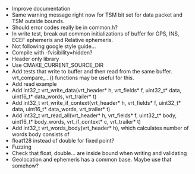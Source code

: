 * Improve documentation
* Same warning message right now for TSM bit set for data packet and TSM outside bounds.
* Should error codes really be in common.h?
* In write test, break out common initializations of buffer for GPS, INS, ECEF ephemeris and Relative ephemeris. 
* Not following google style guide...
* Compile with -fvisibility=hidden?
* Header only library
* Use CMAKE_CURRENT_SOURCE_DIR
* Add tests that write to buffer and then read from the same buffer. vrt_compare_...() functions may be useful for this.
* Add read example
* Add int32_t vrt_write_data(vrt_header* h, vrt_fields* f, uint32_t* data, uint16_t* data_words, vrt_trailer* t)
* Add int32_t vrt_write_if_context(vrt_header* h, vrt_fields* f, uint32_t* data, uint16_t* data_words, vrt_trailer* t)
* Add int32_t vrt_read_all(vrt_header* h, vrt_fields* f, uint32_t* body, uint16_t* body_words, vrt_if_context* c, vrt_trailer* t)
* Add int32_t vrt_words_body(vrt_header* h), which calculates number of words body consists of
* float128 instead of double for fixed point?
* Fuzzing
* Check that float, double... are inside bound when writing and validating
* Geolocation and ephemeris has a common base. Maybe use that somehow?
